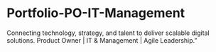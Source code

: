 # Portfolio-PO-IT-Management
Connecting technology, strategy, and talent to deliver scalable digital solutions. Product Owner | IT &amp; Management | Agile Leadership.”
